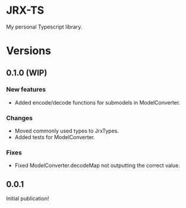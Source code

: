 # JRX-TS

My personal Typescript library.

# Versions
## 0.1.0 (WIP)
### New features
- Added encode/decode functions for submodels in ModelConverter.
### Changes
- Moved commonly used types to JrxTypes.
- Added tests for ModelConverter.
### Fixes
- Fixed ModelConverter.decodeMap not outputting the correct value.

## 0.0.1
Initial publication!